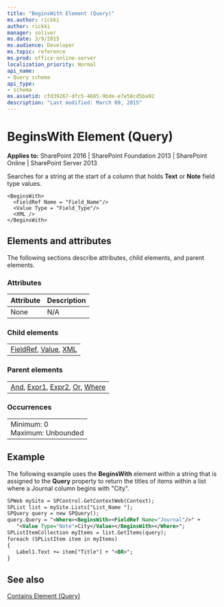 ```yaml
---
title: "BeginsWith Element (Query)"
ms.author: rickki
author: rickki
manager: soliver
ms.date: 3/9/2015
ms.audience: Developer
ms.topic: reference
ms.prod: office-online-server
localization_priority: Normal
api_name:
- Query schema
api_type:
- schema
ms.assetid: cfd39267-dfc5-4685-9bde-e7e58cd5ba92
description: "Last modified: March 09, 2015"
---
```


# BeginsWith Element (Query)

 
  
 **Applies to:** SharePoint 2016 | SharePoint Foundation 2013 | SharePoint Online | SharePoint Server 2013
  
Searches for a string at the start of a column that holds **Text** or **Note** field type values. 
  
```
<BeginsWith>
  <FieldRef Name = "Field_Name"/>
  <Value Type = "Field_Type"/>
  <XML />
</BeginsWith>
```

## Elements and attributes

The following sections describe attributes, child elements, and parent elements.

### Attributes

|**Attribute**|**Description**|
|:-----|:-----|
|None  <br/> |N/A  <br/> |
   
### Child elements

||
|:-----|
|[FieldRef](fieldref-element-query.md), [Value](value-element-query.md), [XML](xml-element.md)|
   
### Parent elements

||
|:-----|
|[And](and-element-query.md), [Expr1](../../collaborative-application-markup-language-caml-schemas/view-schema/expr1-element-view.md), [Expr2](../../collaborative-application-markup-language-caml-schemas/view-schema/expr2-element-view.md), [Or](or-element-query.md), [Where](where-element-query.md)|
   
### Occurrences

||
|:-----|
|Minimum: 0  <br/> Maximum: Unbounded  <br/> |
   
## Example

The following example uses the **BeginsWith** element within a string that is assigned to the **Query** property to return the titles of items within a list where a Journal column begins with "City". 
  
```XML
SPWeb mySite = SPControl.GetContextWeb(Context);
SPList list = mySite.Lists["List_Name "];
SPQuery query = new SPQuery();
query.Query = "<Where><BeginsWith><FieldRef Name="Journal"/>" + 
   "<Value Type="Note">City</Value></BeginsWith></Where>";
SPListItemCollection myItems = list.GetItems(query);
foreach (SPListItem item in myItems)
{
   Label1.Text += item["Title"] + "<BR>";
}
```

## See also



[Contains Element (Query)](contains-element-query.md)

